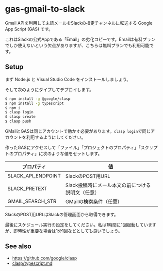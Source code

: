 # gas-gmail-to-slack

Gmail APIを利用して未読メールをSlackの指定チャンネルに転送する Google App Script (GAS) です。

これはSlackの公式Appである「Email」の劣化コピーです。Emailは有料プランでしか使えないという欠点がありますが、こちらは無料プランでも利用可能です。

## Setup

まず Node.js と Visual Studio Code をインストールしましょう。

そして次のようにタイプしてデプロイします。

```sh
$ npm install -g @google/clasp
$ npm install -g typescript
$ npm i
$ clasp login
$ clasp create
$ clasp push
```

GMailとGASは同じアカウントで動かす必要があります。`clasp login`で同じアカウントを利用するようにしてください。

作ったGASにアクセスして「ファイル」「プロジェクトのプロパティ」「スクリプトのプロパティ」に次のような値をセットします。

|プロパティ |値 |
|---|---|
|SLACK_API_ENDPOINT |SlackのPOST用URL |
|SLACK_PRETEXT |Slack投稿時にメール本文の前につける説明文（任意） |
|GMAIL_SEARCH_STR |GMailの検索条件（任意） |

SlackのPOST用URLはSlackの管理画面から取得できます。

最後にスケジュール実行の設定をしてください。私は1時間に1回起動していますが、即時性が重要な場合は1分1回などとしても良いでしょう。

## See also

 * https://github.com/google/clasp
 * [clasp/typescript\.md](https://github.com/google/clasp/blob/master/docs/typescript.md)
